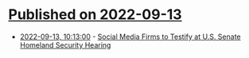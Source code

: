 # [Published on 2022-09-13](index.md)

* [2022-09-13, 10:13:00](https://soylentnews.org/article.pl?sid=22/09/12/1413247&from=rss) - [Social Media Firms to Testify at U.S. Senate Homeland Security Hearing](https://soylentnews.org/article.pl?sid=22/09/12/1413247&from=rss)
